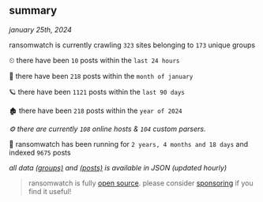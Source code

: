 
## summary
_january 25th, 2024_

ransomwatch is currently crawling `323` sites belonging to `173` unique groups

⏲ there have been `10` posts within the `last 24 hours`

🦈 there have been `218` posts within the `month of january`

🪐 there have been `1121` posts within the `last 90 days`

🏚 there have been `218` posts within the `year of 2024`

_⚙️ there are currently `108` online hosts & `104` custom parsers._

🦕 ransomwatch has been running for `2 years, 4 months and 18 days` and indexed `9675` posts

_all data  [(groups)](http://ransomwhat.telemetry.ltd/groups) and [(posts)](http://ransomwhat.telemetry.ltd/posts) is available in JSON (updated hourly)_

> ransomwatch is fully [open source](https://github.com/joshhighet/ransomwatch#ransomwatch--). please consider [sponsoring](https://github.com/sponsors/joshhighet) if you find it useful!
